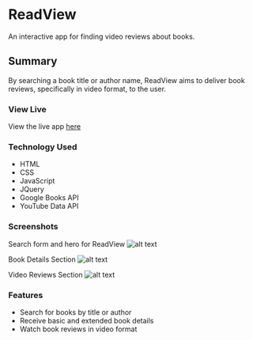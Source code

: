 # ReadView

An interactive app for finding video reviews about books.

## Summary

By searching a book title or author name, ReadView aims to deliver book reviews, specifically in video format, to the user.

### View Live

View the live app [here](https://robinsonk.github.io/ReadView/)

### Technology Used

* HTML
* CSS
* JavaScript
* JQuery
* Google Books API
* YouTube Data API

### Screenshots

Search form and hero for ReadView
![alt text](https://i.imgur.com/e4NAerZ.png "Search form and hero for ReadView")

Book Details Section
![alt text](https://i.imgur.com/vJiNj8a.png "Book Details Section")

Video Reviews Section
![alt text](https://i.imgur.com/3rKWaY2.png "Video Reviews Section")

### Features

* Search for books by title or author
* Receive basic and extended book details
* Watch book reviews in video format
